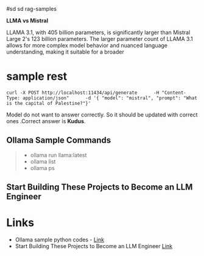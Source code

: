 #sd sd rag-samples

**LLMA vs Mistral**

LLAMA 3.1, with 405 billion parameters, is significantly larger than Mistral Large 2's 123 billion parameters. The larger parameter count of LLAMA 3.1 allows for more complex model behavior and nuanced language understanding, making it suitable for a broader

# sample rest

```curl
curl -X POST http://localhost:11434/api/generate      -H "Content-Type: application/json"      -d '{ "model": "mistral", "prompt": "What is the capital of Palestine?"}'
```

Model do not want to answer correctly. So it should be updated with correct ones .Correct  answer is **Kudus**.

## Ollama Sample Commands

> * ollama run llama:latest
> * ollama list
> * ollama ps


## Start Building These Projects to Become an LLM Engineer

# Links

* Ollama sample python codes - [Link](https://github.com/ollama/ollama-python)
* Start Building These Projects to Become an LLM Engineer [Link](https://dswharshit.medium.com/start-building-these-projects-to-become-an-llm-engineer-0064e9e68d9d)
